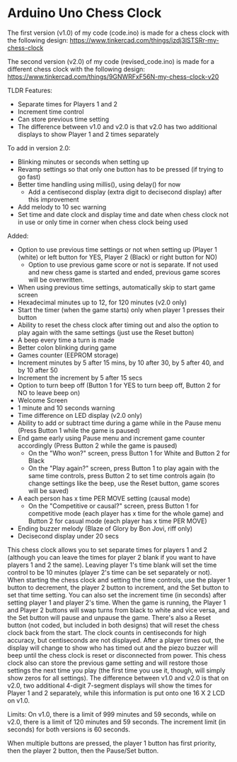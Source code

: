 # Arduino Uno Chess Clock

The first version (v1.0) of my code (code.ino) is made for a chess clock with the following design: 
https://www.tinkercad.com/things/izdj3lSTSRr-my-chess-clock

The second version (v2.0) of my code (revised_code.ino) is made for a different chess clock with the following design:
https://www.tinkercad.com/things/9GNWRFxF56N-my-chess-clock-v20

TLDR Features: 
- Separate times for Players 1 and 2
- Increment time control
- Can store previous time setting
- The difference between v1.0 and v2.0 is that v2.0 has two additional displays to show Player 1 and 2 times separately

To add in version 2.0:
- Blinking minutes or seconds when setting up
- Revamp settings so that only one button has to be pressed (if trying to go fast)
- Better time handling using millis(), using delay() for now
  - Add a centisecond display (extra digit to decisecond display) after this improvement
- Add melody to 10 sec warning
- Set time and date clock and display time and date when chess clock not in use or only time in corner when chess clock being used

Added: 
- Option to use previous time settings or not when setting up (Player 1 (white) or left button for YES, Player 2 (Black) or right button for NO)
  - Option to use previous game score or not is separate. If not used and new chess game is started and ended, previous game scores will be overwritten.
- When using previous time settings, automatically skip to start game screen
- Hexadecimal minutes up to 12, for 120 minutes (v2.0 only)
- Start the timer (when the game starts) only when player 1 presses their button
- Ability to reset the chess clock after timing out and also the option to play again with the same settings (just use the Reset button)
- A beep every time a turn is made
- Better colon blinking during game
- Games counter (EEPROM storage)
- Increment minutes by 5 after 15 mins, by 10 after 30, by 5 after 40, and by 10 after 50
- Increment the increment by 5 after 15 secs
- Option to turn beep off (Button 1 for YES to turn beep off, Button 2 for NO to leave beep on)
- Welcome Screen
- 1 minute and 10 seconds warning
- Time difference on LED display (v2.0 only)
- Ability to add or subtract time during a game while in the Pause menu (Press Button 1 while the game is paused)
- End game early using Pause menu and increment game counter accordingly (Press Button 2 while the game is paused)
  -  On the "Who won?" screen, press Button 1 for White and Button 2 for Black
  -  On the "Play again?" screen, press Button 1 to play again with the same time controls, press Button 2 to set time controls again
     (to change settings like the beep, use the Reset button, game scores will be saved)
- A each person has x time PER MOVE setting (causal mode)
  - On the "Competitive or causal?" screen, press Button 1 for competitive mode (each player has x time for the whole game) and Button
    2 for casual mode (each player has x time PER MOVE)
- Ending buzzer melody (Blaze of Glory by Bon Jovi, riff only)
- Decisecond display under 20 secs

This chess clock allows you to set separate times for players 1 and 2 (although you can leave the times for player 2 blank if you want to have players 1 and 2 the same). Leaving player 1's time blank will set the time control to be 10 minutes (player 2's time can be set separately or not).
When starting the chess clock and setting the time controls, use the player 1 button to decrement, the player 2 button to increment, and the Set button to set that time setting. You can also set the increment time (in seconds) 
after setting player 1 and player 2's time. When the game is running, the Player 1 and Player 2 buttons will swap turns from black to white and vice versa, and the Set
button will pause and unpause the game. There's also a Reset button (not coded, but included in both designs) that will reset the chess clock back from the start. The clock counts in centiseconds for high accuracy, but centiseconds are not displayed.
After a player times out, the display will change to show who has timed out and the piezo buzzer will beep until the chess clock is reset or disconnected from power.
This chess clock also can store the previous game setting and will restore those settings the next time you play (the first time you use it, though, will simply show zeros for all settings). The difference between v1.0 and v2.0 is that on v2.0,
two additional 4-digit 7-segment displays will show the times for Player 1 and 2 separately, while this information is put onto one 16 X 2 LCD on v1.0.

Limits: On v1.0, there is a limit of 999 minutes and 59 seconds, while on v2.0, there is a limit of 120 minutes and 59 seconds. The increment limit (in seconds)
for both versions is 60 seconds.

When multiple buttons are pressed, the player 1 button has first priority, then the player 2 button, then the Pause/Set button.

